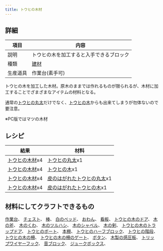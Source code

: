 ```yaml
---
title: トウヒの木材
---
```

## 詳細

|項目|内容|
|---|---|
|説明|トウヒの木を加工すると入手できるブロック|
|種類|[建材](建材)|
|生産道具|作業台(素手可)|

トウヒの木を加工した木材。原木のままでは作れるものが限られるが、木材に加工することでざまざまなアイテムの材料となる。

通常の[トウヒの丸太](トウヒの丸太)だけでなく、[トウヒの木](トウヒの木)からも出来てしまうが勿体ないので要注意。

※PC版ではマツの木材

## レシピ

|結果|材料|
|---|---|
|[トウヒの木材](トウヒの木材)x4|[トウヒの丸太](トウヒの丸太)x1|
|[トウヒの木材](トウヒの木材)x4|[トウヒの木](トウヒの木)x1|
|[トウヒの木材](トウヒの木材)x4|[皮のはがれたトウヒの丸太](皮のはがれたトウヒの丸太)x1|
|[トウヒの木材](トウヒの木材)x4|[皮のはがれたトウヒの木](皮のはがれたトウヒの木)x1|

## 材料にしてクラフトできるもの

[作業台](作業台)、
[チェスト](チェスト)、
[棒](棒)、
[白のベッド](白のベッド)、
[おわん](おわん)、
[看板](看板)、
[トウヒの木のドア](トウヒの木のドア)、
[木の斧](木の斧)、
[木のくわ](木のくわ)、
[木のツルハシ](木のツルハシ)、
[木のシャベル](木のシャベル)、
[木の剣](鉄の剣)、
[トウヒの木のトラップドア](トウヒの木のトラップドア)、
[トウヒのボート](トウヒのボート)、
[本棚](本棚)、
[トウヒのハーフブロック](トウヒのハーフブロック)、
[トウヒの階段](トウヒの階段)、
[トウヒの木の柵](トウヒの木の柵)、
[トウヒの木の柵のゲート](トウヒの木の柵のゲート)、
[ボタン](ボタン)、
[木製の感圧板](木製の感圧板)、
[トリップワイヤーフック](トリップワイヤーフック)、
[音ブロック](音ブロック)、
[ジュークボックス](ジュークボックス)、
